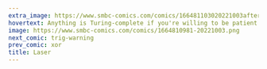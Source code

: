 ```yaml
---
extra_image: https://www.smbc-comics.com/comics/166481103020221003after.png
hovertext: Anything is Turing-complete if you're willing to be patient.
image: https://www.smbc-comics.com/comics/1664810981-20221003.png
next_comic: trig-warning
prev_comic: xor
title: Laser
---
```


